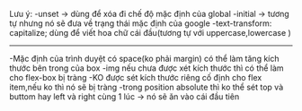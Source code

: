 Lưu ý:
-unset -> dùng để xóa đi chế độ mặc định của global
-initial -> tương tự nhưng nó sẽ đưa về trạng thái mặc định của google
-text-transform: capitalize; dùng để viết hoa chữ cái đầu(tương tự với uppercase,lowercase )

---

-Mặc định của trình duyệt có space(ko phải margin) có thể làm tăng kích thước bên trong của box
-img nếu chưa được xét kích thước thì có thể làm cho flex-box bị tràng
-KO được sét kích thước riêng cố định cho flex item,nếu ko thì nó sẽ bị tràng
-trong position absolute thì ko thể sét top và buttom hay left và right cùng 1 lúc -> nó sẽ ăn vào cái đầu tiên
